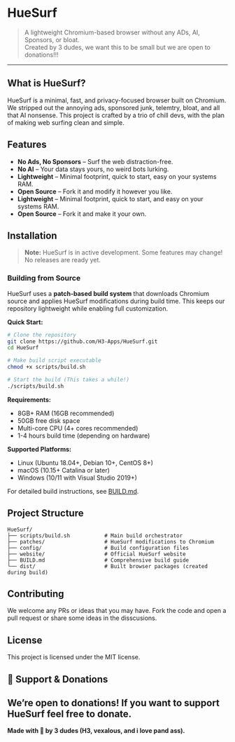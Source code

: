 <!-- DONT MODIFY THIS FILE -->
# HueSurf

> A lightweight Chromium-based browser without any ADs, AI, Sponsors, or bloat.  
> Created by 3 dudes, we want this to be small but we are open to donations!!!

---

##  What is HueSurf?

HueSurf is a minimal, fast, and privacy-focused browser built on Chromium. We stripped out the annoying ads, sponsored junk, telemtry, bloat, and all that AI nonsense. This project is crafted by a trio of chill devs, with the plan of making web surfing clean and simple.

## Features

-  **No Ads, No Sponsors** – Surf the web distraction-free.
-  **No AI** – Your data stays yours, no weird bots lurking.
-  **Lightweight** – Minimal footprint, quick to start, easy on your systems RAM.
-  **Open Source** – Fork it and modify it however you like.
-  **Lightweight** – Minimal footprint, quick to start, and easy on your systems RAM.
-  **Open Source** – Fork it and make it your own.

##  Installation

> **Note:** HueSurf is in active development. Some features may change!  
> No releases are ready yet.

### Building from Source

HueSurf uses a **patch-based build system** that downloads Chromium source and applies HueSurf modifications during build time. This keeps our repository lightweight while enabling full customization.

**Quick Start:**
```bash
# Clone the repository
git clone https://github.com/H3-Apps/HueSurf.git
cd HueSurf

# Make build script executable
chmod +x scripts/build.sh

# Start the build (This takes a while!)
./scripts/build.sh
```

**Requirements:**
- 8GB+ RAM (16GB recommended)
- 50GB free disk space  
- Multi-core CPU (4+ cores recommended)
- 1-4 hours build time (depending on hardware)

**Supported Platforms:**
-  Linux (Ubuntu 18.04+, Debian 10+, CentOS 8+)
-  macOS (10.15+ Catalina or later)
-  Windows (10/11 with Visual Studio 2019+)

For detailed build instructions, see [BUILD.md](BUILD.md).

##  Project Structure

```
HueSurf/
├── scripts/build.sh           # Main build orchestrator
├── patches/                   # HueSurf modifications to Chromium
├── config/                    # Build configuration files
├── website/                   # Official HueSurf website
├── BUILD.md                   # Comprehensive build guide
└── dist/                      # Built browser packages (created during build)
```

##  Contributing

We welcome any PRs or ideas that you may have. Fork the code and open a pull request or share some ideas in the disscusions.

##  License

This project is licensed under the MIT license.

## 💸 Support & Donations

We’re open to donations! If you want to support HueSurf feel free to donate.
---

**Made with 💚 by 3 dudes (H3, vexalous, and i love pand ass).**
